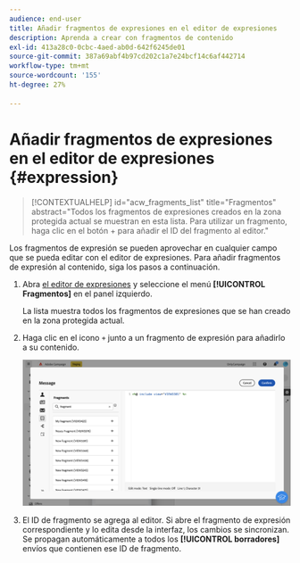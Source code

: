 ```yaml
---
audience: end-user
title: Añadir fragmentos de expresiones en el editor de expresiones
description: Aprenda a crear con fragmentos de contenido
exl-id: 413a28c0-0cbc-4aed-ab0d-642f6245de01
source-git-commit: 387a69abf4b97cd202c1a7e24bcf14c6af442714
workflow-type: tm+mt
source-wordcount: '155'
ht-degree: 27%

---
```


# Añadir fragmentos de expresiones en el editor de expresiones {#expression}

>[!CONTEXTUALHELP]
>id="acw_fragments_list"
>title="Fragmentos"
>abstract="Todos los fragmentos de expresiones creados en la zona protegida actual se muestran en esta lista. Para utilizar un fragmento, haga clic en el botón + para añadir el ID del fragmento al editor."

<!-- pas vu dans l'UI-->

Los fragmentos de expresión se pueden aprovechar en cualquier campo que se pueda editar con el editor de expresiones. Para añadir fragmentos de expresión al contenido, siga los pasos a continuación.

1. Abra [el editor de expresiones](../personalization/gs-personalization.md) y seleccione el menú **[!UICONTROL Fragmentos]** en el panel izquierdo.

   La lista muestra todos los fragmentos de expresiones que se han creado en la zona protegida actual.

1. Haga clic en el icono `+` junto a un fragmento de expresión para añadirlo a su contenido.

   ![](assets/fragment-add-expression.png)

1. El ID de fragmento se agrega al editor. Si abre el fragmento de expresión correspondiente y lo edita desde la interfaz, los cambios se sincronizan. Se propagan automáticamente a todos los **[!UICONTROL borradores]** envíos que contienen ese ID de fragmento.
